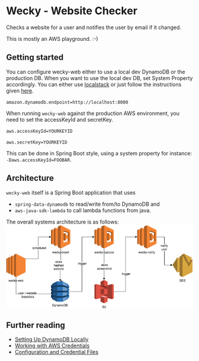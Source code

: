 # Wecky - Website Checker
Checks a website for a user and notifies the user by email if it changed.

This is mostly an AWS playground. :-)

## Getting started 
You can configure wecky-web either to use a local dev DynamoDB or the production DB.
When you want to use the local dev DB, set System Property accordingly.
You can either use [localstack](https://github.com/localstack/localstack) or just follow the instructions given [here](https://docs.aws.amazon.com/de_de/amazondynamodb/latest/developerguide/DynamoDBLocal.html).

```
amazon.dynamodb.endpoint=http://localhost:8000
```

When running `wecky-web` against the production AWS environment, you need to set the accessKeyId and secretKey.  
```
aws.accessKeyId=YOURKEYID
```
```
aws.secretKey=YOURKEYID
```
This can be done in Spring Boot style, using a system property for instance: `-Daws.accessKeyId=FOOBAR`.

## Architecture
`wecky-web` itself is a Spring Boot application that uses 
* `spring-data-dynamodb` to read/write from/to DynamoDB and 
* `aws-java-sdk-lambda` to call lambda functions from java.

The overall systems architecture is as follows: 
![Wecky Architecture](wecky_architecture.png)

## Further reading
* [Setting Up DynamoDB Locally](https://docs.aws.amazon.com/amazondynamodb/latest/developerguide/DynamoDBLocal.html)
* [Working with AWS Credentials](https://docs.aws.amazon.com/sdk-for-java/v1/developer-guide/credentials.html)
* [Configuration and Credential Files](https://docs.aws.amazon.com/cli/latest/userguide/cli-config-files.html)
